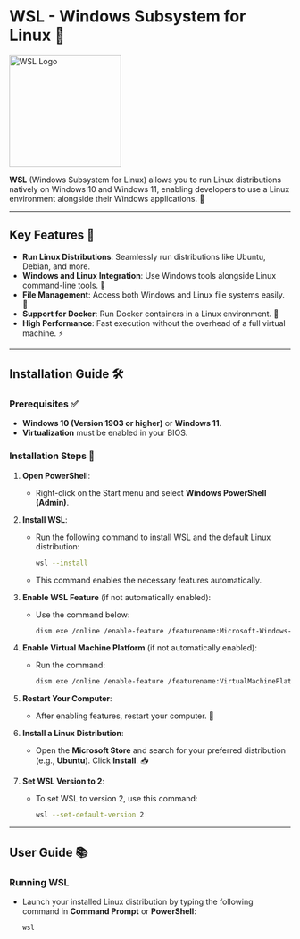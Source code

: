 # WSL - Windows Subsystem for Linux 🐧

<img src="https://github.com/user-attachments/assets/aaeed8ed-65a0-4495-a906-3ad85db3aff8" alt="WSL Logo" width="200"/>

**WSL** (Windows Subsystem for Linux) allows you to run Linux distributions natively on Windows 10 and Windows 11, enabling developers to use a Linux environment alongside their Windows applications. 🌟

---

## Key Features 🌟

- **Run Linux Distributions**: Seamlessly run distributions like Ubuntu, Debian, and more.
- **Windows and Linux Integration**: Use Windows tools alongside Linux command-line tools. 🔄
- **File Management**: Access both Windows and Linux file systems easily. 📁
- **Support for Docker**: Run Docker containers in a Linux environment. 🐳
- **High Performance**: Fast execution without the overhead of a full virtual machine. ⚡

---

## Installation Guide 🛠️

### Prerequisites ✅

- **Windows 10 (Version 1903 or higher)** or **Windows 11**.
- **Virtualization** must be enabled in your BIOS.

### Installation Steps 🚀

1. **Open PowerShell**:
   - Right-click on the Start menu and select **Windows PowerShell (Admin)**.

2. **Install WSL**:
   - Run the following command to install WSL and the default Linux distribution:
     ```bash
     wsl --install
     ```

   - This command enables the necessary features automatically.

3. **Enable WSL Feature** (if not automatically enabled):
   - Use the command below:
     ```bash
     dism.exe /online /enable-feature /featurename:Microsoft-Windows-Subsystem-Linux /all /norestart
     ```

4. **Enable Virtual Machine Platform** (if not automatically enabled):
   - Run the command:
     ```bash
     dism.exe /online /enable-feature /featurename:VirtualMachinePlatform /all /norestart
     ```

5. **Restart Your Computer**:
   - After enabling features, restart your computer. 🔄

6. **Install a Linux Distribution**:
   - Open the **Microsoft Store** and search for your preferred distribution (e.g., **Ubuntu**). Click **Install**. 📥

7. **Set WSL Version to 2**:
   - To set WSL to version 2, use this command:
     ```bash
     wsl --set-default-version 2
     ```

---

## User Guide 📚

### Running WSL

- Launch your installed Linux distribution by typing the following command in **Command Prompt** or **PowerShell**:
  ```bash
  wsl

